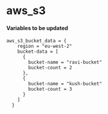 # aws_s3

#### Variables to be updated
```
aws_s3_bucket_data = {
    region = "eu-west-2"
    bucket-data = [
      {
        bucket-name = "ravi-bucket"
        bucket-count = 2
      },
      {
        bucket-name = "kush-bucket"
        bucket-count = 3
      }
    ]
  }
```
